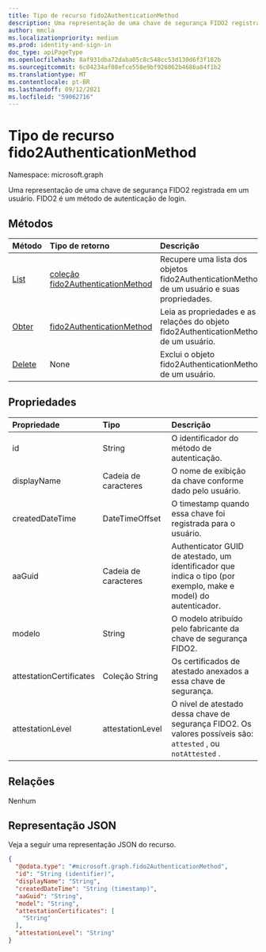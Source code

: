 ```yaml
---
title: Tipo de recurso fido2AuthenticationMethod
description: Uma representação de uma chave de segurança FIDO2 registrada em um usuário. FIDO2 é um método de autenticação de login.
author: mmcla
ms.localizationpriority: medium
ms.prod: identity-and-sign-in
doc_type: apiPageType
ms.openlocfilehash: 8af931dba72daba05c8c548cc53d130d6f3f182b
ms.sourcegitcommit: 6c04234af08efce558e9bf926062b4686a84f1b2
ms.translationtype: MT
ms.contentlocale: pt-BR
ms.lasthandoff: 09/12/2021
ms.locfileid: "59062716"
---
```

# <a name="fido2authenticationmethod-resource-type"></a>Tipo de recurso fido2AuthenticationMethod

Namespace: microsoft.graph

Uma representação de uma chave de segurança FIDO2 registrada em um usuário. FIDO2 é um método de autenticação de login.


## <a name="methods"></a>Métodos
|Método|Tipo de retorno|Descrição|
|:---|:---|:---|
|[List](../api/fido2authenticationmethod-list.md)|[coleção fido2AuthenticationMethod](../resources/fido2authenticationmethod.md)|Recupere uma lista dos objetos fido2AuthenticationMethod de um usuário e suas propriedades.|
|[Obter](../api/fido2authenticationmethod-get.md)|[fido2AuthenticationMethod](../resources/fido2authenticationmethod.md)|Leia as propriedades e as relações do objeto fido2AuthenticationMethod de um usuário.|
|[Delete](../api/fido2authenticationmethod-delete.md)|None|Exclui o objeto fido2AuthenticationMethod de um usuário.|

## <a name="properties"></a>Propriedades
|Propriedade|Tipo|Descrição|
|:---|:---|:---|
|id|String|O identificador do método de autenticação.|
|displayName|Cadeia de caracteres|O nome de exibição da chave conforme dado pelo usuário.|
|createdDateTime|DateTimeOffset|O timestamp quando essa chave foi registrada para o usuário.|
|aaGuid|Cadeia de caracteres|Authenticator GUID de atestado, um identificador que indica o tipo (por exemplo, make e model) do autenticador.|
|modelo|String|O modelo atribuído pelo fabricante da chave de segurança FIDO2.|
|attestationCertificates|Coleção String|Os certificados de atestado anexados a essa chave de segurança.|
|attestationLevel|attestationLevel|O nível de atestado dessa chave de segurança FIDO2. Os valores possíveis são: `attested` , ou `notAttested` .|


## <a name="relationships"></a>Relações
Nenhum

## <a name="json-representation"></a>Representação JSON
Veja a seguir uma representação JSON do recurso.
<!-- {
  "blockType": "resource",
  "keyProperty": "id",
  "@odata.type": "microsoft.graph.fido2AuthenticationMethod",
  "baseType": "microsoft.graph.authenticationMethod",
  "openType": false
}
-->
``` json
{
  "@odata.type": "#microsoft.graph.fido2AuthenticationMethod",
  "id": "String (identifier)",
  "displayName": "String",
  "createdDateTime": "String (timestamp)",
  "aaGuid": "String",
  "model": "String",
  "attestationCertificates": [
    "String"
  ],
  "attestationLevel": "String"
}
```

